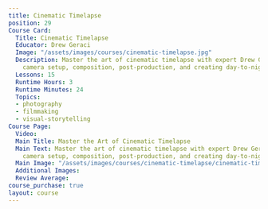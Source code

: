 ```yaml
---
title: Cinematic Timelapse
position: 29
Course Card:
  Title: Cinematic Timelapse
  Educator: Drew Geraci
  Image: "/assets/images/courses/cinematic-timelapse.jpg"
  Description: Master the art of cinematic timelapse with expert Drew Geraci. Learn
    camera setup, composition, post-production, and creating day-to-night transitions.
  Lessons: 15
  Runtime Hours: 3
  Runtime Minutes: 24
  Topics:
  - photography
  - filmmaking
  - visual-storytelling
Course Page:
  Video: 
  Main Title: Master the Art of Cinematic Timelapse
  Main Text: Master the art of cinematic timelapse with expert Drew Geraci. Learn
    camera setup, composition, post-production, and creating day-to-night transitions.
  Main Image: "/assets/images/courses/cinematic-timelapse/cinematic-timelapse-main.jpg"
  Additional Images: 
  Review Average: 
course_purchase: true
layout: course
---
```


